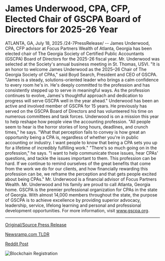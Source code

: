 # James Underwood, CPA, CFP, Elected Chair of GSCPA Board of Directors for 2025-26 Year

ATLANTA, GA, July 18, 2025 /24-7PressRelease/ -- James Underwood, CPA, CFP advisor at Focus Partners Wealth of Atlanta, Georgia has been elected chair of The Georgia Society of Certified Public Accountants (GSCPA) Board of Directors for the 2025-26 fiscal year. Mr. Underwood was selected at the Society's annual business meeting in St. Thomas, USVI.  "It is an honor to welcome James Underwood as the 2025–26 Chair of The Georgia Society of CPAs," said Boyd Search, President and CEO of GSCPA. "James is a steady, solutions-oriented leader who brings a calm confidence to every room he's in. He's deeply committed to the profession and has consistently stepped up to serve in meaningful ways. As the profession continues to evolve, James's thoughtful approach and dedication to progress will serve GSCPA well in the year ahead."  Underwood has been an active and involved member of GSCPA for 15 years. He previously has served on the GSCPA Board of Directors and has volunteered his time on numerous committees and task forces.  Underwood is on a mission this year to help reshape how people view the accounting profession. "All people seem to hear is the horror stories of long hours, deadlines, and crunch times," he says. "What that perception fails to convey is how great an opportunity being a CPA is, regardless of whether you're in public accounting or industry. I want people to know that being a CPA sets you up for a lifetime of incredibly fulfilling work."  "There's so much going on in the profession," he says. "I want to help communicate those issues, hear CPAs' questions, and tackle the issues important to them. This profession can be hard. If we continue to remind ourselves of the great benefits that come from the work we do for our clients, and how financially rewarding this profession can be, we reframe the perception and that gets people excited about being CPAs."  Mr. Underwood is a financial advisor of Focus Partners Wealth. Mr. Underwood and his family are proud to call Atlanta, Georgia home.  GSCPA is the premier professional organization for CPAs in the state of Georgia. With almost 14,000 members throughout the state, the purpose of GSCPA is to achieve excellence by providing superior advocacy, leadership, service, lifelong learning and personal and professional development opportunities. For more information, visit www.gscpa.org. 

---

[Original/Source Press Release](https://www.24-7pressrelease.com/press-release/524967/james-underwood-cpa-cfp-elected-chair-of-gscpa-board-of-directors-for-2025-26-year)
                    

[Newsramp.com TLDR](https://newsramp.com/curated-news/james-underwood-elected-chair-of-gscpa-board-for-2025-26/8515e85e8ae62803d7e3b579fd791488) 

 



[Reddit Post](https://www.reddit.com/r/Business_NewsRamp/comments/1m2vtf4/james_underwood_elected_chair_of_gscpa_board_for/) 



![Blockchain Registration](https://cdn.newsramp.app/24-7PressRelease/qrcode/257/18/harpidym.webp)